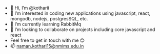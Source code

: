 - 👋 Hi, I’m @kotharii
- 👀 I’m interested in coding new applications using javascript, react, mongodb, nodejs, postgresSQL, etc. 
- 🌱 I’m currently learning RabbitMq
- 💞️ I’m looking to collaborate on projects including core javascript and react
- Feel free to get in touch with me 😊
- 📫 naman.kothari15@nmims.edu.in

<!---
kotharii/kotharii is a ✨ special ✨ repository because its `README.md` (this file) appears on your GitHub profile.
You can click the Preview link to take a look at your changes.
--->

